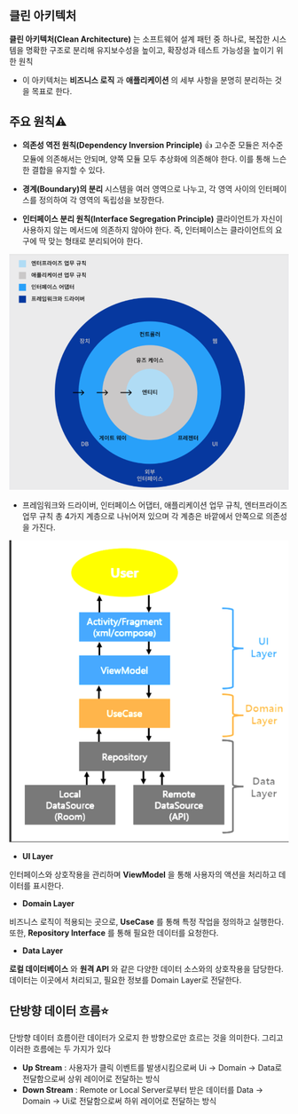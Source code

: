 ## 클린 아키텍처
**클린 아키텍처(Clean Architecture)** 는 소프트웨어 설계 패턴 중 하나로, 복잡한 시스템을 명확한 구조로 분리해 유지보수성을 높이고, 확장성과 테스트 가능성을 높이기 위한 원칙
+ 이 아키텍처는 **비즈니스 로직** 과 **애플리케이션** 의 세부 사항을 분명히 분리하는 것을 목표로 한다.

## 주요 원칙⚠️
+ **의존성 역전 원칙(Dependency Inversion Principle)** 👍
고수준 모듈은 저수준 모듈에 의존해서는 안되며, 양쪽 모듈 모두 추상화에 의존해야 한다. 이를 통해 느슨한 결합을 유지할 수 있다.

+ **경계(Boundary)의 분리**
시스템을 여러 영역으로 나누고, 각 영역 사이의 인터페이스를 정의하여 각 영역의 독립성을 보장한다.

+ **인터페이스 분리 원칙(Interface Segregation Principle)**
클라이언트가 자신이 사용하지 않는 메서드에 의존하지 않아야 한다. 즉, 인터페이스는 클라이언트의 요구에 딱 맞는 형태로 분리되어야 한다.

![alt text](image.png)
+ 프레임워크와 드라이버, 인터페이스 어댑터, 애플리케이션 업무 규칙, 엔터프라이즈 업무 규칙 총 4가지 계층으로 나뉘어져 있으며 각 계층은 바깥에서 안쪽으로 의존성을 가진다.


![alt text**](image-1.png)

+ **UI Layer**

 인터페이스와 상호작용을 관리하며 **ViewModel** 을 통해 사용자의 액션을 처리하고 데이터를 표시한다.
+ **Domain Layer**

비즈니스 로직이 적용되는 곳으로, **UseCase** 를 통해 특정 작업을 정의하고 실행한다. 또한, **Repository Interface** 를 통해 필요한 데이터를 요청한다.
+ **Data Layer**

**로컬 데이터베이스** 와 **원격 API** 와 같은 다양한 데이터 소스와의 상호작용을 담당한다. 데이터는 이곳에서 처리되고, 필요한 정보를 Domain Layer로 전달한다.

## 단방향 데이터 흐름⭐
단방향 데이터 흐름이란 데이터가 오로지 한 방향으로만 흐르는 것을 의미한다. 그리고 이러한 흐름에는 두 가지가 있다
+ **Up Stream** : 사용자가 클릭 이벤트를 발생시킴으로써 Ui -> Domain -> Data로 전달함으로써 상위 레이어로 전달하는 방식
+ **Down Stream** : Remote or Local Server로부터 받은 데이터를 Data -> Domain -> Ui로 전달함으로써 하위 레이어로 전달하는 방식